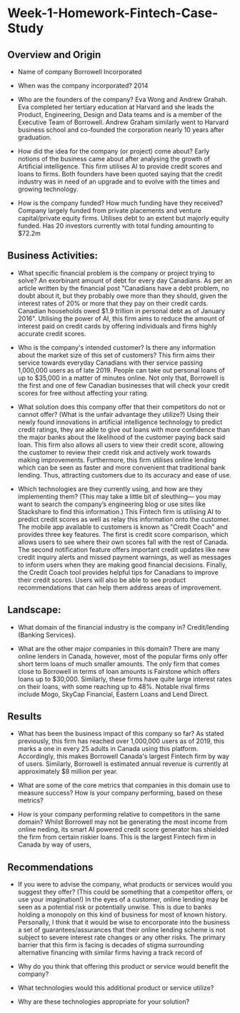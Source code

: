 # Week-1-Homework-Fintech-Case-Study
## Overview and Origin

* Name of company
    Borrowell Incorporated

* When was the company incorporated?
    2014

* Who are the founders of the company?
    Eva Wong and Andrew Grahah.
        Eva completed her tertiary education at Harvard and she leads the Product, Engineering, Design and Data teams and is a member of the Executive Team of Borrowell. 
        Andrew Graham similarly went to Harvard business school and co-founded the corporation nearly 10 years after graduation.

* How did the idea for the company (or project) come about?
    Early notions of the business came about after analysing the growth of Artificial intelligence. This firm utilises AI to provide credit scores and loans to firms. Both founders have been quoted saying that the credit industry
    was in need of an upgrade and to evolve with the times and growing technology.

* How is the company funded? How much funding have they received?
    Company largely funded from private placements and venture capital/private equity firms. Utilises debt to an extent but majorly equity funded. Has 20 investors currently with total funding amounting to $72.2m


## Business Activities:

* What specific financial problem is the company or project trying to solve? 
    An exorbinant amount of debt for every day Canadians. As per an article written by the financial post "Canadians have a debt problem, no doubt about it, but they probably owe more than they should, given the interest rates of 20% or more that they pay on their credit cards. Canadian households owed $1.9 trillion in personal debt as of January 2016". Utilising the power of AI, this firm aims to reduce the amount of interest paid on credit cards by offering individuals and firms highly accurate credit scores. 

* Who is the company's intended customer?  Is there any information about the market size of this set of customers?
    This firm aims their service towards everyday Canadians with ther service passing 1,000,000 users as of late 2019. People can take out personal loans of up to $35,000 in a matter of minutes online. Not only that, Borrowell is the first and one of few Canadian businesses that will check your credit scores for free without affecting your rating. 

* What solution does this company offer that their competitors do not or cannot offer? (What is the unfair advantage they utilize?)
    Using their newly found innovations in artificial intelligence technology to predict credit ratings, they are able to give out loans with more confidence than the major banks about the likelihood of the customer paying back said loan. This firm also allows all users to view their credit score, allowing the customer to review their credit risk and actively work towards making improvements. Furthermore, this firm utilises online lending which can be seen as faster and more convenient that traditional bank lending. Thus, attracting customers due to its accuracy and ease of use. 

* Which technologies are they currently using, and how are they implementing them? (This may take a little bit of sleuthing–– you may want to search the company’s engineering blog or use sites like Stackshare to find this information.)
    This Fintech firm is utilising AI to predict credit scores as well as relay this information onto the customer. The mobile app available to customers is known as "Credit Coach" and provides three key features. The first is credit score comparison, which allows users to see where their own scores fall with the rest of Canada. The second notification feature offers important credit updates like new credit inquiry alerts and missed payment warnings, as well as messages to inform users when they are making good financial decisions. Finally, the Credit Coach tool provides helpful tips for Canadians to improve their credit scores. Users will also be able to see product recommendations that can help them address areas of improvement.


## Landscape:

* What domain of the financial industry is the company in?
    Credit/lending (Banking Services).

* What are the other major companies in this domain?
    There are many online lenders in Canada, however, most of the popular firms only offer short term loans of much smaller amounts. The only firm that comes close to Borrowell in terms of loan amounts is Fairstone which offers loans up to $30,000. Similarly, these firms have quite large interest rates on their loans, with some reaching up to 48%. Notable rival firms include Mogo, SkyCap Financial, Eastern Loans and Lend Direct.


## Results

* What has been the business impact of this company so far?
    As stated previously, this firm has reached over 1,000,000 users as of 2019, this marks a one in every 25 adults in Canada using this platform. Accordingly, this makes Borrowell Canada's largest Fintech firm by way of users. Similarly, Borrowell is estimated annual revenue is currently at approximately $8 million per year.  

* What are some of the core metrics that companies in this domain use to measure success? How is your company performing, based on these metrics?

* How is your company performing relative to competitors in the same domain?
    Whilst Borrowell may not be generating the most income from online neding, its smart AI powered credit score generator has shielded the firm from certain riskier loans. This is the largest Fintech firm in Canada by way of users, 


## Recommendations

* If you were to advise the company, what products or services would you suggest they offer? (This could be something that a competitor offers, or use your imagination!)
    In the eyes of a customer, online lending may be seen as a potential risk or potentially unwise. This is due to banks holding a monopoly on this kind of business for most of known history. 
    Personally, I think that it would be wise to encorporate into the business a set of guarantees/assurances that their online lending scheme is not subject to severe interest rate changes or any other risks. The primary barrier that this firm is facing is decades of stigma surrounding alternative financing with similar firms having a track record of 

* Why do you think that offering this product or service would benefit the company?

* What technologies would this additional product or service utilize?

* Why are these technologies appropriate for your solution?

